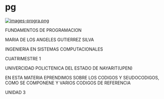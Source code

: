 # pg
 
[![images-progra.png](https://i.postimg.cc/RZSyh2Kq/images-progra.png)](https://postimg.cc/qzFjZbmd)




FUNDAMENTOS DE PROGRAMACION



MARIA DE LOS ANGELES GUTIERREZ SILVA



INGENIERIA EN SISTEMAS COMPUTACIONALES



CUATRIMESTRE 1



UNIVERCIDAD POLICTENICA DEL ESTADO DE NAYARIT(UPEN)



EN ESTA MATERIA EPRENDIMOS SOBRE LOS CODIGOS Y SEUDOCODIGOS, COMO SE COMPONENE Y VARIOS CODIGOS DE REFERENCIA



UNIDAD 3
